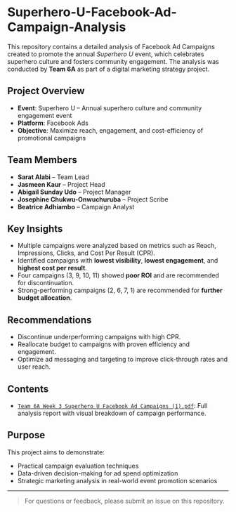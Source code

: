# Superhero-U-Facebook-Ad-Campaign-Analysis
This repository contains a detailed analysis of Facebook Ad Campaigns created to promote the annual *Superhero U* event, which celebrates superhero culture and fosters community engagement. The analysis was conducted by **Team 6A** as part of a digital marketing strategy project.

## Project Overview

- **Event**: Superhero U – Annual superhero culture and community engagement event
- **Platform**: Facebook Ads
- **Objective**: Maximize reach, engagement, and cost-efficiency of promotional campaigns

## Team Members

- **Sarat Alabi** – Team Lead  
- **Jasmeen Kaur** – Project Head  
- **Abigail Sunday Udo** – Project Manager  
- **Josephine Chukwu-Onwuchuruba** – Project Scribe  
- **Beatrice Adhiambo** – Campaign Analyst  

## Key Insights

- Multiple campaigns were analyzed based on metrics such as Reach, Impressions, Clicks, and Cost Per Result (CPR).
- Identified campaigns with **lowest visibility**, **lowest engagement**, and **highest cost per result**.
- Four campaigns (3, 9, 10, 11) showed **poor ROI** and are recommended for discontinuation.
- Strong-performing campaigns (2, 6, 7, 1) are recommended for **further budget allocation**.

## Recommendations

- Discontinue underperforming campaigns with high CPR.
- Reallocate budget to campaigns with proven efficiency and engagement.
- Optimize ad messaging and targeting to improve click-through rates and user reach.

## Contents

- [`Team 6A Week 3 Superhero U Facebook Ad Campaigns (1).pdf`](./Team%206A%20Week%203%20Superhero%20U%20Facebook%20Ad%20Campaigns.pdf): Full analysis report with visual breakdown of campaign performance.

## Purpose

This project aims to demonstrate:
- Practical campaign evaluation techniques
- Data-driven decision-making for ad spend optimization
- Strategic marketing analysis in real-world event promotion scenarios

---

> For questions or feedback, please submit an issue on this repository.
